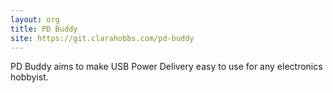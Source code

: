 ```yaml
---
layout: org
title: PD Buddy
site: https://git.clarahobbs.com/pd-buddy
---
```

PD Buddy aims to make USB Power Delivery easy to use for any electronics
hobbyist.
